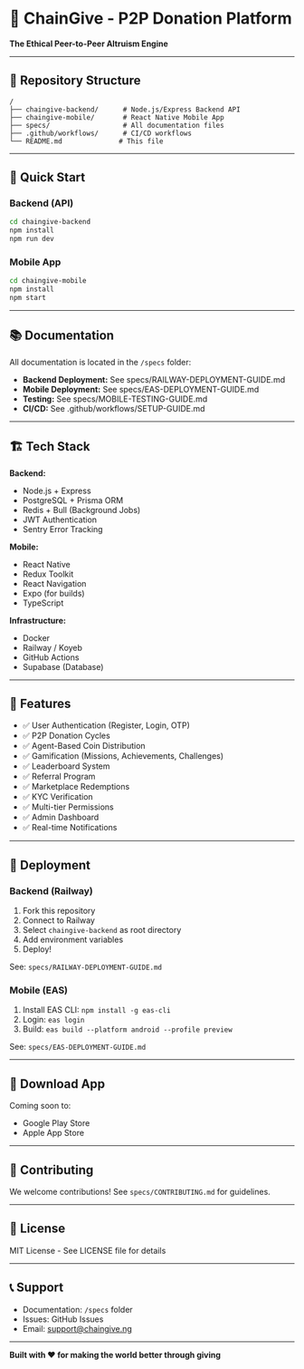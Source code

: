 # 🎉 ChainGive - P2P Donation Platform

**The Ethical Peer-to-Peer Altruism Engine**

---

## 📁 **Repository Structure**

```
/
├── chaingive-backend/      # Node.js/Express Backend API
├── chaingive-mobile/       # React Native Mobile App
├── specs/                  # All documentation files
├── .github/workflows/      # CI/CD workflows
└── README.md              # This file
```

---

## 🚀 **Quick Start**

### **Backend (API)**
```bash
cd chaingive-backend
npm install
npm run dev
```

### **Mobile App**
```bash
cd chaingive-mobile
npm install
npm start
```

---

## 📚 **Documentation**

All documentation is located in the `/specs` folder:

- **Backend Deployment:** See specs/RAILWAY-DEPLOYMENT-GUIDE.md
- **Mobile Deployment:** See specs/EAS-DEPLOYMENT-GUIDE.md
- **Testing:** See specs/MOBILE-TESTING-GUIDE.md
- **CI/CD:** See .github/workflows/SETUP-GUIDE.md

---

## 🏗️ **Tech Stack**

**Backend:**
- Node.js + Express
- PostgreSQL + Prisma ORM
- Redis + Bull (Background Jobs)
- JWT Authentication
- Sentry Error Tracking

**Mobile:**
- React Native
- Redux Toolkit
- React Navigation
- Expo (for builds)
- TypeScript

**Infrastructure:**
- Docker
- Railway / Koyeb
- GitHub Actions
- Supabase (Database)

---

## 🌟 **Features**

- ✅ User Authentication (Register, Login, OTP)
- ✅ P2P Donation Cycles
- ✅ Agent-Based Coin Distribution
- ✅ Gamification (Missions, Achievements, Challenges)
- ✅ Leaderboard System
- ✅ Referral Program
- ✅ Marketplace Redemptions
- ✅ KYC Verification
- ✅ Multi-tier Permissions
- ✅ Admin Dashboard
- ✅ Real-time Notifications

---

## 🚀 **Deployment**

### **Backend (Railway)**
1. Fork this repository
2. Connect to Railway
3. Select `chaingive-backend` as root directory
4. Add environment variables
5. Deploy!

See: `specs/RAILWAY-DEPLOYMENT-GUIDE.md`

### **Mobile (EAS)**
1. Install EAS CLI: `npm install -g eas-cli`
2. Login: `eas login`
3. Build: `eas build --platform android --profile preview`

See: `specs/EAS-DEPLOYMENT-GUIDE.md`

---

## 📱 **Download App**

Coming soon to:
- Google Play Store
- Apple App Store

---

## 🤝 **Contributing**

We welcome contributions! See `specs/CONTRIBUTING.md` for guidelines.

---

## 📄 **License**

MIT License - See LICENSE file for details

---

## 📞 **Support**

- Documentation: `/specs` folder
- Issues: GitHub Issues
- Email: support@chaingive.ng

---

**Built with ❤️ for making the world better through giving**
